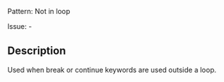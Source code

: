Pattern: Not in loop

Issue: -

## Description

Used when break or continue keywords are used outside a loop.
